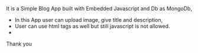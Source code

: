 It is a Simple Blog App built with Embedded Javascript and Db as MongoDb,
- In this App user can upload image, give title and description,
- User can use html tags as well but still javascript is not allowed.
- 

Thank you
